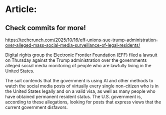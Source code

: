 # Article:

## Check commits for more!
https://techcrunch.com/2025/10/16/eff-unions-sue-trump-administration-over-alleged-mass-social-media-surveillance-of-legal-residents/

Digital rights group the Electronic Frontier Foundation (EFF) filed a lawsuit on Thursday against the Trump administration over the governments alleged social media monitoring of people who are lawfully living in the United States.

The suit contends that the government is using AI and other methods to watch the social media posts of virtually every single non-citizen who is in the United States legally and on a valid visa, as well as many people who have obtained permanent resident status. The U.S. government is, according to these allegations, looking for posts that express views that the current government disfavors.